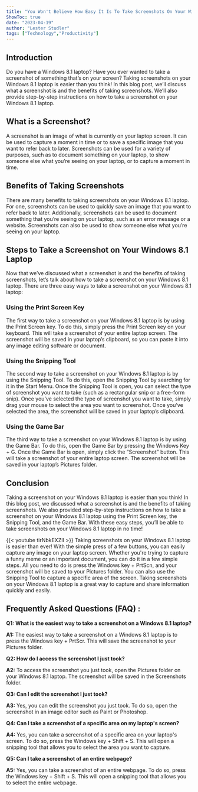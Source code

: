 ```yaml
---
title: "You Won't Believe How Easy It Is To Take Screenshots On Your Windows 8.1 Laptop!"
ShowToc: true 
date: "2023-04-19"
author: "Lester Studler" 
tags: ["Technology","Productivity"]
---
```

## Introduction
Do you have a Windows 8.1 laptop? Have you ever wanted to take a screenshot of something that’s on your screen? Taking screenshots on your Windows 8.1 laptop is easier than you think! In this blog post, we’ll discuss what a screenshot is and the benefits of taking screenshots. We’ll also provide step-by-step instructions on how to take a screenshot on your Windows 8.1 laptop. 

## What is a Screenshot?
A screenshot is an image of what is currently on your laptop screen. It can be used to capture a moment in time or to save a specific image that you want to refer back to later. Screenshots can be used for a variety of purposes, such as to document something on your laptop, to show someone else what you’re seeing on your laptop, or to capture a moment in time. 

## Benefits of Taking Screenshots
There are many benefits to taking screenshots on your Windows 8.1 laptop. For one, screenshots can be used to quickly save an image that you want to refer back to later. Additionally, screenshots can be used to document something that you’re seeing on your laptop, such as an error message or a website. Screenshots can also be used to show someone else what you’re seeing on your laptop. 

## Steps to Take a Screenshot on Your Windows 8.1 Laptop
Now that we’ve discussed what a screenshot is and the benefits of taking screenshots, let’s talk about how to take a screenshot on your Windows 8.1 laptop. There are three easy ways to take a screenshot on your Windows 8.1 laptop: 

### Using the Print Screen Key
The first way to take a screenshot on your Windows 8.1 laptop is by using the Print Screen key. To do this, simply press the Print Screen key on your keyboard. This will take a screenshot of your entire laptop screen. The screenshot will be saved in your laptop’s clipboard, so you can paste it into any image editing software or document. 

### Using the Snipping Tool
The second way to take a screenshot on your Windows 8.1 laptop is by using the Snipping Tool. To do this, open the Snipping Tool by searching for it in the Start Menu. Once the Snipping Tool is open, you can select the type of screenshot you want to take (such as a rectangular snip or a free-form snip). Once you’ve selected the type of screenshot you want to take, simply drag your mouse to select the area you want to screenshot. Once you’ve selected the area, the screenshot will be saved in your laptop’s clipboard. 

### Using the Game Bar
The third way to take a screenshot on your Windows 8.1 laptop is by using the Game Bar. To do this, open the Game Bar by pressing the Windows Key + G. Once the Game Bar is open, simply click the “Screenshot” button. This will take a screenshot of your entire laptop screen. The screenshot will be saved in your laptop’s Pictures folder. 

## Conclusion
Taking a screenshot on your Windows 8.1 laptop is easier than you think! In this blog post, we discussed what a screenshot is and the benefits of taking screenshots. We also provided step-by-step instructions on how to take a screenshot on your Windows 8.1 laptop using the Print Screen key, the Snipping Tool, and the Game Bar. With these easy steps, you’ll be able to take screenshots on your Windows 8.1 laptop in no time!

{{< youtube tirNbkEXZII >}} 
Taking screenshots on your Windows 8.1 laptop is easier than ever! With the simple press of a few buttons, you can easily capture any image on your laptop screen. Whether you're trying to capture a funny meme or an important document, you can do it in a few simple steps. All you need to do is press the Windows key + PrtScn, and your screenshot will be saved to your Pictures folder. You can also use the Snipping Tool to capture a specific area of the screen. Taking screenshots on your Windows 8.1 laptop is a great way to capture and share information quickly and easily.

## Frequently Asked Questions (FAQ) :
**Q1: What is the easiest way to take a screenshot on a Windows 8.1 laptop?**

**A1:** The easiest way to take a screenshot on a Windows 8.1 laptop is to press the Windows key + PrtScr. This will save the screenshot to your Pictures folder.

**Q2: How do I access the screenshot I just took?**

**A2:** To access the screenshot you just took, open the Pictures folder on your Windows 8.1 laptop. The screenshot will be saved in the Screenshots folder.

**Q3: Can I edit the screenshot I just took?**

**A3:** Yes, you can edit the screenshot you just took. To do so, open the screenshot in an image editor such as Paint or Photoshop.

**Q4: Can I take a screenshot of a specific area on my laptop's screen?**

**A4:** Yes, you can take a screenshot of a specific area on your laptop's screen. To do so, press the Windows key + Shift + S. This will open a snipping tool that allows you to select the area you want to capture.

**Q5: Can I take a screenshot of an entire webpage?**

**A5:** Yes, you can take a screenshot of an entire webpage. To do so, press the Windows key + Shift + S. This will open a snipping tool that allows you to select the entire webpage.




